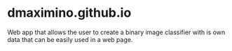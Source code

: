 # dmaximino.github.io
Web app that allows the user to create a binary image classifier with is own data that can be easily used in a web page.
